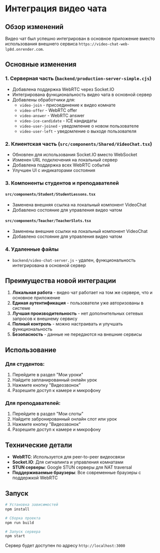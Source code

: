 # Интеграция видео чата

## Обзор изменений

Видео чат был успешно интегрирован в основное приложение вместо использования внешнего сервиса `https://video-chat-web-lp8d.onrender.com`.

## Основные изменения

### 1. Серверная часть (`backend/production-server-simple.cjs`)

- Добавлена поддержка WebRTC через Socket.IO
- Интегрирована функциональность видео чата в основной сервер
- Добавлены обработчики для:
  - `video-join` - присоединение к видео комнате
  - `video-offer` - WebRTC offer
  - `video-answer` - WebRTC answer  
  - `video-ice-candidate` - ICE кандидаты
  - `video-user-joined` - уведомление о новом пользователе
  - `video-user-left` - уведомление о выходе пользователя

### 2. Клиентская часть (`src/components/Shared/VideoChat.tsx`)

- Обновлен для использования Socket.IO вместо WebSocket
- Изменен URL подключения на локальный сервер
- Добавлена поддержка всех WebRTC событий
- Улучшен UI с индикаторами состояния

### 3. Компоненты студентов и преподавателей

#### `src/components/Student/StudentLessons.tsx`
- Заменена внешняя ссылка на локальный компонент VideoChat
- Добавлено состояние для управления видео чатом

#### `src/components/Teacher/TeacherSlots.tsx`
- Заменены внешние ссылки на локальный компонент VideoChat
- Добавлено состояние для управления видео чатом

### 4. Удаленные файлы

- `backend/video-chat-server.js` - удален, функциональность интегрирована в основной сервер

## Преимущества новой интеграции

1. **Локальная работа** - видео чат работает на том же сервере, что и основное приложение
2. **Единая аутентификация** - пользователи уже авторизованы в системе
3. **Лучшая производительность** - нет дополнительных сетевых запросов к внешнему сервису
4. **Полный контроль** - можно настраивать и улучшать функциональность
5. **Безопасность** - данные не передаются на внешние сервисы

## Использование

### Для студентов:
1. Перейдите в раздел "Мои уроки"
2. Найдите запланированный онлайн урок
3. Нажмите кнопку "Видеозвонок"
4. Разрешите доступ к камере и микрофону

### Для преподавателей:
1. Перейдите в раздел "Мои слоты"
2. Найдите забронированный онлайн слот или урок
3. Нажмите кнопку "Видеозвонок"
4. Разрешите доступ к камере и микрофону

## Технические детали

- **WebRTC**: Используется для peer-to-peer видеосвязи
- **Socket.IO**: Для сигналинга и управления комнатами
- **STUN серверы**: Google STUN серверы для NAT traversal
- **Поддерживаемые браузеры**: Все современные браузеры с поддержкой WebRTC

## Запуск

```bash
# Установка зависимостей
npm install

# Сборка проекта
npm run build

# Запуск сервера
npm start
```

Сервер будет доступен по адресу `http://localhost:3000` 